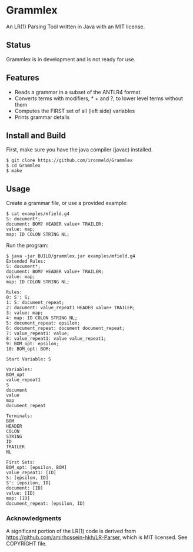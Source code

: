 # Grammlex
An LR(1) Parsing Tool written in Java with an MIT license.

## Status
Grammlex is in development and is not ready for use. 

## Features
* Reads a grammar in a subset of the ANTLR4 format.
* Converts terms with modifiers, * + and ?, to lower level terms without them
* Computes the FIRST set of all (left side) variables
* Prints grammar details

## Install and Build
First, make sure you have the java compiler (javac) installed.
```
$ git clone https://github.com/ironmeld/Grammlex
$ cd Grammlex
$ make
```
## Usage
Create a grammar file, or use a provided example:
```
$ cat examples/mfield.g4
S: document*;
document: BOM? HEADER value+ TRAILER;
value: map;
map: ID COLON STRING NL;
```
Run the program:
```
$ java -jar BUILD/grammlex.jar examples/mfield.g4
Extended Rules:
S: document*;
document: BOM? HEADER value+ TRAILER;
value: map;
map: ID COLON STRING NL;

Rules:
0: S': S;
1: S: document_repeat;
2: document: value_repeat1 HEADER value+ TRAILER;
3: value: map;
4: map: ID COLON STRING NL;
5: document_repeat: epsilon;
6: document_repeat: document document_repeat;
7: value_repeat1: value;
8: value_repeat1: value value_repeat1;
9: BOM_opt: epsilon;
10: BOM_opt: BOM;

Start Variable: S

Variables:
BOM_opt
value_repeat1
S
document
value
map
document_repeat

Terminals:
BOM
HEADER
COLON
STRING
ID
TRAILER
NL

First Sets:
BOM_opt: [epsilon, BOM]
value_repeat1: [ID]
S: [epsilon, ID]
S': [epsilon, ID]
document: [ID]
value: [ID]
map: [ID]
document_repeat: [epsilon, ID]
```
### Acknowledgments
A significant portion of the LR(1) code is derived from
https://github.com/amirhossein-hkh/LR-Parser,
which is MIT licensed. See COPYRIGHT file.
